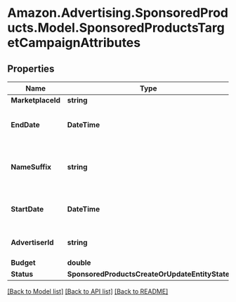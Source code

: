 # Amazon.Advertising.SponsoredProducts.Model.SponsoredProductsTargetCampaignAttributes

## Properties

Name | Type | Description | Notes
------------ | ------------- | ------------- | -------------
**MarketplaceId** | **string** | The identifier of the target marketplace. | 
**EndDate** | **DateTime** | The end date for the campaign in formats according to https://tools.ietf.org/html/rfc3339#section-5.6. | [optional] 
**NameSuffix** | **string** | The name to be appended to the campaign. If new name already exists, a number will be appended i.e. if \&quot;Campaign Name Copy\&quot; exist, we will name it \&quot;Campaign Name Copy 1\&quot; | 
**StartDate** | **DateTime** | The start date of the campaign in formats according to https://tools.ietf.org/html/rfc3339#section-5.6. | [optional] 
**AdvertiserId** | **string** | The advertiser id per the targeted marketplace. Advertiser id per marketplace can fetched through /v2/profiles API. | 
**Budget** | **double** | The budget for the campaign. | [optional] 
**Status** | **SponsoredProductsCreateOrUpdateEntityState** |  | 

[[Back to Model list]](../README.md#documentation-for-models) [[Back to API list]](../README.md#documentation-for-api-endpoints) [[Back to README]](../README.md)

